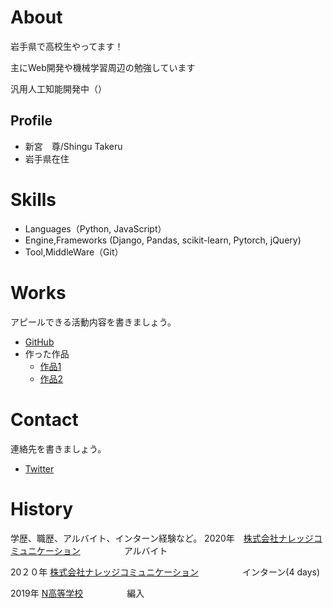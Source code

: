 # About
岩手県で高校生やってます！

主にWeb開発や機械学習周辺の勉強しています

汎用人工知能開発中（）


## Profile
- 新宮　尊/Shingu Takeru
- 岩手県在住

# Skills
- Languages（Python, JavaScript）
- Engine,Frameworks (Django, Pandas, scikit-learn, Pytorch, jQuery)
- Tool,MiddleWare（Git）

# Works
アピールできる活動内容を書きましょう。
- [GitHub](https://github.com/Takeru0909)
- 作った作品
  - [作品1](URL)
  - [作品2](URL)

# Contact
連絡先を書きましょう。
- [Twitter](https://twitter.com/AIkiwametai)

# History
学歴、職歴、アルバイト、インターン経験など。
2020年　[株式会社ナレッジコミュニケーション](https://www.knowledgecommunication.jp/)　　　　　アルバイト

20２０年 [株式会社ナレッジコミュニケーション](https://www.knowledgecommunication.jp/)　　　　　インターン(4 days)

2019年 [N高等学校](https://nnn.ed.jp/)　　　　　編入
